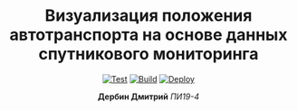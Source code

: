 <div align="center"><h1>Визуализация положения автотранспорта на основе данных спутникового мониторинга</h1></div>

<div align="center">

[![Test](https://github.com/T1GIT/car-monitor/actions/workflows/test.yml/badge.svg)](https://github.com/T1GIT/car-monitor/actions/workflows/test.yml)
[![Build](https://github.com/T1GIT/car-monitor/actions/workflows/build.yml/badge.svg)](https://github.com/T1GIT/car-monitor/actions/workflows/build.yml)
[![Deploy](https://github.com/T1GIT/car-monitor/actions/workflows/deploy.yml/badge.svg)](https://github.com/T1GIT/car-monitor/actions/workflows/deploy.yml)

</div>


<div align="center">

**Дербин Дмитрий**
_ПИ19-4_

</div>
